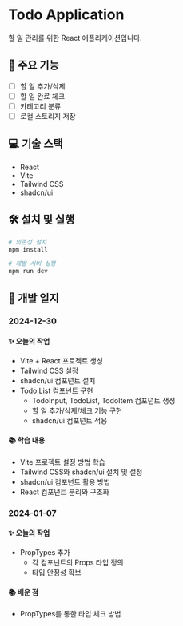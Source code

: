 # Todo Application

할 일 관리를 위한 React 애플리케이션입니다.

## 🚀 주요 기능

- [ ] 할 일 추가/삭제
- [ ] 할 일 완료 체크
- [ ] 카테고리 분류
- [ ] 로컬 스토리지 저장

## 💻 기술 스택

- React
- Vite
- Tailwind CSS
- shadcn/ui

## 🛠️ 설치 및 실행

```bash
# 의존성 설치
npm install

# 개발 서버 실행
npm run dev
```

## 📝 개발 일지

### 2024-12-30

#### ✨ 오늘의 작업

- Vite + React 프로젝트 생성
- Tailwind CSS 설정
- shadcn/ui 컴포넌트 설치
- Todo List 컴포넌트 구현
  - TodoInput, TodoList, TodoItem 컴포넌트 생성
  - 할 일 추가/삭제/체크 기능 구현
  - shadcn/ui 컴포넌트 적용

#### 📚 학습 내용

- Vite 프로젝트 설정 방법 학습
- Tailwind CSS와 shadcn/ui 설치 및 설정
- shadcn/ui 컴포넌트 활용 방법
- React 컴포넌트 분리와 구조화

### 2024-01-07

#### ✨ 오늘의 작업

- PropTypes 추가
  - 각 컴포넌트의 Props 타입 정의
  - 타입 안정성 확보

#### 📚 배운 점

- PropTypes를 통한 타입 체크 방법
